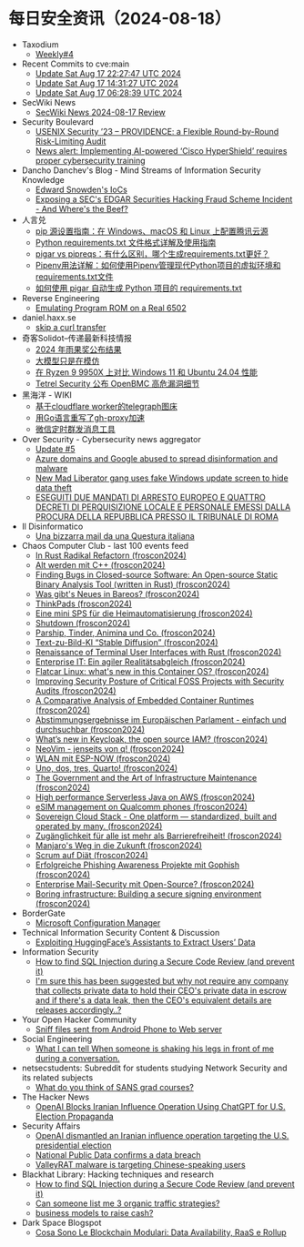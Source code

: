 # 每日安全资讯（2024-08-18）

- Taxodium
  - [Weekly#4](https://taxodium.ink/post/weekly/4/)
- Recent Commits to cve:main
  - [Update Sat Aug 17 22:27:47 UTC 2024](https://github.com/trickest/cve/commit/524b629bad9c60a27aa94f03cb310ffdf9507402)
  - [Update Sat Aug 17 14:31:27 UTC 2024](https://github.com/trickest/cve/commit/42d2fbb072fca2f8f53b4b8d2e8199e15f747fa0)
  - [Update Sat Aug 17 06:28:39 UTC 2024](https://github.com/trickest/cve/commit/dbf4558867d355999e8ee66af65bf12e05aa031c)
- SecWiki News
  - [SecWiki News 2024-08-17 Review](http://www.sec-wiki.com/?2024-08-17)
- Security Boulevard
  - [USENIX Security ’23 – PROVIDENCE: a Flexible Round-by-Round Risk-Limiting Audit](https://securityboulevard.com/2024/08/usenix-security-23-providence-a-flexible-round-by-round-risk-limiting-audit/)
  - [News alert: Implementing AI-powered ‘Cisco HyperShield’ requires proper cybersecurity training](https://securityboulevard.com/2024/08/news-alert-implementing-ai-powered-cisco-hypershield-requires-proper-cybersecurity-training/)
- Dancho Danchev's Blog - Mind Streams of Information Security Knowledge
  - [Edward Snowden's IoCs](https://ddanchev.blogspot.com/2024/08/edward-snowdens-iocs.html)
  - [Exposing a SEC's EDGAR Securities Hacking Fraud Scheme Incident - And Where's the Beef?](https://ddanchev.blogspot.com/2024/08/exposing-secs-edgar-securities-hacking.html)
- 人言兑
  - [pip 源设置指南：在 Windows、macOS 和 Linux 上配置腾讯云源](https://blog.axiaoxin.com/post/how-to-set-pip-source/)
  - [Python requirements.txt 文件格式详解及使用指南](https://blog.axiaoxin.com/post/python-requirements-file/)
  - [pigar vs pipreqs：有什么区别，哪个生成requirements.txt更好？](https://blog.axiaoxin.com/post/pigar-vs-pipreqs/)
  - [Pipenv用法详解：如何使用Pipenv管理现代Python项目的虚拟环境和requirements.txt文件](https://blog.axiaoxin.com/post/how-to-use-pipenv/)
  - [如何使用 pigar 自动生成 Python 项目的 requirements.txt](https://blog.axiaoxin.com/post/pigar-requirements-txt/)
- Reverse Engineering
  - [Emulating Program ROM on a Real 6502](https://www.reddit.com/r/ReverseEngineering/comments/1eunleo/emulating_program_rom_on_a_real_6502/)
- daniel.haxx.se
  - [skip a curl transfer](https://daniel.haxx.se/blog/2024/08/17/skip-a-curl-transfer/)
- 奇客Solidot–传递最新科技情报
  - [2024 年雨果奖公布结果](https://www.solidot.org/story?sid=79007)
  - [大模型只是在模仿](https://www.solidot.org/story?sid=79006)
  - [在 Ryzen 9 9950X 上对比 Windows 11 和 Ubuntu 24.04 性能](https://www.solidot.org/story?sid=79005)
  - [Tetrel Security 公布 OpenBMC 高危漏洞细节](https://www.solidot.org/story?sid=79004)
- 黑海洋 - WIKI
  - [基于cloudflare worker的telegraph图床](https://www.upx8.com/4286)
  - [用Go语言重写了gh-proxy加速](https://www.upx8.com/4285)
  - [微信定时群发消息工具](https://www.upx8.com/4284)
- Over Security - Cybersecurity news aggregator
  - [Update #5](https://roccosicilia.com/2024/08/17/update-5/)
  - [Azure domains and Google abused to spread disinformation and malware](https://www.bleepingcomputer.com/news/security/azure-domains-and-google-abused-to-spread-disinformation-and-malware/)
  - [New Mad Liberator gang uses fake Windows update screen to hide data theft](https://www.bleepingcomputer.com/news/security/new-mad-liberator-gang-uses-fake-windows-update-screen-to-hide-data-theft/)
  - [ESEGUITI DUE MANDATI DI ARRESTO EUROPEO E QUATTRO DECRETI DI PERQUISIZIONE LOCALE E PERSONALE EMESSI DALLA PROCURA DELLA REPUBBLICA PRESSO IL TRIBUNALE DI ROMA](https://www.commissariatodips.it/notizie/articolo/eseguiti-due-mandati-di-arresto-europeo-e-quattro-decreti-di-perquisizione-locale-e-personale-emess/index.html)
- Il Disinformatico
  - [Una bizzarra mail da una Questura italiana](http://attivissimo.blogspot.com/2024/08/una-bizzarra-mail-da-una-questura.html)
- Chaos Computer Club - last 100 events feed
  - [In Rust Radikal Refactorn (froscon2024)](https://cdn.media.ccc.de/events/froscon/2024/h264-hd/froscon2024-3105-deu-In_Rust_Radikal_Refactorn_hd.mp4)
  - [Alt werden mit C++ (froscon2024)](https://cdn.media.ccc.de/events/froscon/2024/h264-hd/froscon2024-3133-deu-Alt_werden_mit_C_hd.mp4)
  - [Finding Bugs in Closed-source Software: An Open-source Static Binary Analysis Tool (written in Rust) (froscon2024)](https://cdn.media.ccc.de/events/froscon/2024/h264-hd/froscon2024-3064-eng-Finding_Bugs_in_Closed-source_Software_An_Open-source_Static_Binary_Analysis_Tool_written_in_Rust_hd.mp4)
  - [Was gibt's Neues in Bareos? (froscon2024)](https://cdn.media.ccc.de/events/froscon/2024/h264-hd/froscon2024-3104-deu-Was_gibts_Neues_in_Bareos_hd.mp4)
  - [ThinkPads (froscon2024)](https://cdn.media.ccc.de/events/froscon/2024/h264-hd/froscon2024-3141-deu-ThinkPads_hd.mp4)
  - [Eine mini SPS für die Heimautomatisierung (froscon2024)](https://cdn.media.ccc.de/events/froscon/2024/h264-hd/froscon2024-3211-deu-Eine_mini_SPS_fuer_die_Heimautomatisierung_hd.mp4)
  - [Shutdown (froscon2024)](https://cdn.media.ccc.de/events/froscon/2024/h264-hd/froscon2024-3162-eng-Shutdown_hd.mp4)
  - [Parship, Tinder, Animina und Co. (froscon2024)](https://cdn.media.ccc.de/events/froscon/2024/h264-hd/froscon2024-3060-deu-Parship_Tinder_Animina_und_Co_hd.mp4)
  - [Text-zu-Bild-KI “Stable Diffusion” (froscon2024)](https://cdn.media.ccc.de/events/froscon/2024/h264-sd/froscon2024-3090-deu-Text-zu-Bild-KI_Stable_Diffusion_sd.mp4)
  - [Renaissance of Terminal User Interfaces with Rust (froscon2024)](https://cdn.media.ccc.de/events/froscon/2024/h264-hd/froscon2024-3147-eng-Renaissance_of_Terminal_User_Interfaces_with_Rust_hd.mp4)
  - [Enterprise IT: Ein agiler Realitätsabgleich (froscon2024)](https://cdn.media.ccc.de/events/froscon/2024/h264-hd/froscon2024-3122-deu-Enterprise_IT_Ein_agiler_Realitaetsabgleich_hd.mp4)
  - [Flatcar Linux: what's new in this Container OS? (froscon2024)](https://cdn.media.ccc.de/events/froscon/2024/h264-hd/froscon2024-3038-eng-Flatcar_Linux_whats_new_in_this_Container_OS_hd.mp4)
  - [Improving Security Posture of Critical FOSS Projects with Security Audits (froscon2024)](https://cdn.media.ccc.de/events/froscon/2024/h264-hd/froscon2024-3135-eng-Improving_Security_Posture_of_Critical_FOSS_Projects_with_Security_Audits_hd.mp4)
  - [A Comparative Analysis of Embedded Container Runtimes (froscon2024)](https://cdn.media.ccc.de/events/froscon/2024/h264-hd/froscon2024-3028-deu-A_Comparative_Analysis_of_Embedded_Container_Runtimes_hd.mp4)
  - [Abstimmungsergebnisse im Europäischen Parlament - einfach und durchsuchbar (froscon2024)](https://cdn.media.ccc.de/events/froscon/2024/h264-hd/froscon2024-3045-deu-Abstimmungsergebnisse_im_Europaeischen_Parlament_-_einfach_und_durchsuchbar_hd.mp4)
  - [What’s new in Keycloak, the open source IAM? (froscon2024)](https://cdn.media.ccc.de/events/froscon/2024/h264-hd/froscon2024-3066-eng-Whats_new_in_Keycloak_the_open_source_IAM_hd.mp4)
  - [NeoVim - jenseits von q! (froscon2024)](https://cdn.media.ccc.de/events/froscon/2024/h264-hd/froscon2024-3132-deu-NeoVim_-_jenseits_von_q_hd.mp4)
  - [WLAN mit ESP-NOW (froscon2024)](https://cdn.media.ccc.de/events/froscon/2024/h264-hd/froscon2024-3047-deu-WLAN_mit_ESP-NOW_hd.mp4)
  - [Uno, dos, tres, Quarto! (froscon2024)](https://cdn.media.ccc.de/events/froscon/2024/h264-hd/froscon2024-3146-deu-Uno_dos_tres_Quarto_hd.mp4)
  - [The Government and the Art of Infrastructure Maintenance (froscon2024)](https://cdn.media.ccc.de/events/froscon/2024/h264-hd/froscon2024-3149-deu-The_Government_and_the_Art_of_Infrastructure_Maintenance_hd.mp4)
  - [High performance Serverless Java on AWS (froscon2024)](https://cdn.media.ccc.de/events/froscon/2024/h264-hd/froscon2024-3025-eng-High_performance_Serverless_Java_on_AWS_hd.mp4)
  - [eSIM management on Qualcomm phones (froscon2024)](https://cdn.media.ccc.de/events/froscon/2024/h264-hd/froscon2024-3079-eng-eSIM_management_on_Qualcomm_phones_hd.mp4)
  - [Sovereign Cloud Stack - One platform — standardized, built and operated by many. (froscon2024)](https://cdn.media.ccc.de/events/froscon/2024/h264-hd/froscon2024-3151-deu-Sovereign_Cloud_Stack_-_One_platform_-_standardized_built_and_operated_by_many_hd.mp4)
  - [Zugänglichkeit für alle ist mehr als Barrierefreiheit! (froscon2024)](https://cdn.media.ccc.de/events/froscon/2024/h264-hd/froscon2024-3048-deu-Zugaenglichkeit_fuer_alle_ist_mehr_als_Barrierefreiheit_hd.mp4)
  - [Manjaro's Weg in die Zukunft (froscon2024)](https://cdn.media.ccc.de/events/froscon/2024/h264-hd/froscon2024-3210-deu-Manjaros_Weg_in_die_Zukunft_hd.mp4)
  - [Scrum auf Diät (froscon2024)](https://cdn.media.ccc.de/events/froscon/2024/h264-hd/froscon2024-3056-deu-Scrum_auf_Diaet_hd.mp4)
  - [Erfolgreiche Phishing Awareness Projekte mit Gophish (froscon2024)](https://cdn.media.ccc.de/events/froscon/2024/h264-hd/froscon2024-3050-deu-Erfolgreiche_Phishing_Awareness_Projekte_mit_Gophish_hd.mp4)
  - [Enterprise Mail-Security mit Open-Source? (froscon2024)](https://cdn.media.ccc.de/events/froscon/2024/h264-hd/froscon2024-3131-deu-Enterprise_Mail-Security_mit_Open-Source_hd.mp4)
  - [Boring infrastructure: Building a secure signing environment (froscon2024)](https://cdn.media.ccc.de/events/froscon/2024/h264-hd/froscon2024-3139-eng-Boring_infrastructure_Building_a_secure_signing_environment_hd.mp4)
- BorderGate
  - [Microsoft Configuration Manager](https://www.bordergate.co.uk/microsoft-configuration-manager/)
- Technical Information Security Content & Discussion
  - [Exploiting HuggingFace’s Assistants to Extract Users’ Data](https://www.reddit.com/r/netsec/comments/1euis5q/exploiting_huggingfaces_assistants_to_extract/)
- Information Security
  - [How to find SQL Injection during a Secure Code Review (and prevent it)](https://www.reddit.com/r/Information_Security/comments/1eugtbu/how_to_find_sql_injection_during_a_secure_code/)
  - [I'm sure this has been suggested but why not require any company that collects private data to hold their CEO's private data in escrow and if there's a data leak, then the CEO's equivalent details are releases accordingly..?](https://www.reddit.com/r/Information_Security/comments/1eu93cm/im_sure_this_has_been_suggested_but_why_not/)
- Your Open Hacker Community
  - [Sniff files sent from Android Phone to Web server](https://www.reddit.com/r/HowToHack/comments/1eubpg9/sniff_files_sent_from_android_phone_to_web_server/)
- Social Engineering
  - [What I can tell When someone is shaking his legs in front of me during a conversation.](https://www.reddit.com/r/SocialEngineering/comments/1eukxi4/what_i_can_tell_when_someone_is_shaking_his_legs/)
- netsecstudents: Subreddit for students studying Network Security and its related subjects
  - [What do you think of SANS grad courses?](https://www.reddit.com/r/netsecstudents/comments/1euvdo3/what_do_you_think_of_sans_grad_courses/)
- The Hacker News
  - [OpenAI Blocks Iranian Influence Operation Using ChatGPT for U.S. Election Propaganda](https://thehackernews.com/2024/08/openai-blocks-iranian-influence.html)
- Security Affairs
  - [OpenAI dismantled an Iranian influence operation targeting the U.S. presidential election](https://securityaffairs.com/167194/intelligence/openai-dismantled-iranian-influence-operation.html)
  - [National Public Data confirms a data breach](https://securityaffairs.com/167171/data-breach/national-public-data-confirms-data-breach.html)
  - [ValleyRAT malware is targeting Chinese-speaking users](https://securityaffairs.com/167164/cyber-crime/valleyrat-malware-targets-chinese-speaking-users.html)
- Blackhat Library: Hacking techniques and research
  - [How to find SQL Injection during a Secure Code Review (and prevent it)](https://www.reddit.com/r/blackhat/comments/1eugqet/how_to_find_sql_injection_during_a_secure_code/)
  - [Can someone list me 3 organic traffic strategies?](https://www.reddit.com/r/blackhat/comments/1eug4y2/can_someone_list_me_3_organic_traffic_strategies/)
  - [business models to raise cash?](https://www.reddit.com/r/blackhat/comments/1eug3zx/business_models_to_raise_cash/)
- Dark Space Blogspot
  - [Cosa Sono Le Blockchain Modulari: Data Availability, RaaS e Rollup](http://darkwhite666.blogspot.com/2024/08/cosa-sono-le-blockchain-modulari-data.html)
